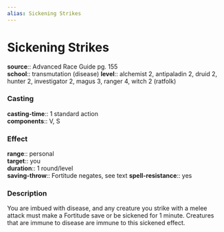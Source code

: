 ```yaml
---
alias: Sickening Strikes
---
```


# Sickening Strikes 

**source**:: Advanced Race Guide pg. 155  
**school**:: transmutation (disease)
**level**:: alchemist 2, antipaladin 2, druid 2, hunter 2, investigator 2, magus 3, ranger 4, witch 2 (ratfolk)

### Casting 

**casting-time**:: 1 standard action  
**components**:: V, S

### Effect 

**range**:: personal  
**target**:: you  
**duration**:: 1 round/level  
**saving-throw**:: Fortitude negates, see text
**spell-resistance**:: yes

### Description 

You are imbued with disease, and any creature you strike with a melee attack must make a Fortitude save or be sickened for 1 minute. Creatures that are immune to disease are immune to this sickened effect.
